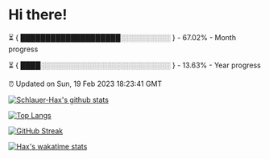 # Hi there!

⏳ { ████████████████████░░░░░░░░░░ } - 67.02% - Month progress

⏳ { ████░░░░░░░░░░░░░░░░░░░░░░░░░░ } - 13.63% - Year progress

⏰ Updated on Sun, 19 Feb 2023 18:23:41 GMT


[![Schlauer-Hax's github stats](https://github-readme-stats.vercel.app/api?username=Schlauer-Hax&show_icons=true&theme=dark&count_private=true)](https://github.com/Schlauer-Hax)


[![Top Langs](https://github-readme-stats.vercel.app/api/top-langs/?username=Schlauer-Hax&layout=compact&theme=dark)](https://github.com/Schlauer-Hax?tab=repositories)

[![GitHub Streak](https://streak-stats.demolab.com?user=Schlauer-Hax&theme=dark)](https://git.io/streak-stats)

[![Hax's wakatime stats](https://github-readme-stats.vercel.app/api/wakatime?username=Hax&theme=dark)](https://wakatime.com/@Hax)

